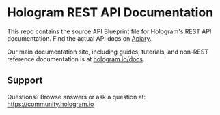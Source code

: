 # Hologram REST API Documentation

This repo contains the source API Blueprint file for Hologram's REST API
documentation. Find the actual API docs on [Apiary](docs.hologram.apiary.io/#).

Our main documentation site, including guides, tutorials, and non-REST reference
documentation is at [hologram.io/docs](https://hologram.io/docs/).

## Support

Questions? Browse answers or ask a question at: https://community.hologram.io
